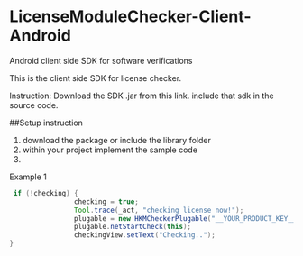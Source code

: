 LicenseModuleChecker-Client-Android
===================================

Android client side SDK for software verifications

This is the client side SDK for license checker. 

Instruction:
Download the SDK .jar from this link.
include that sdk in the source code.

##Setup instruction
1. download the package or include the library folder
2. within your project implement the sample code
3. 

Example 1
```java
 if (!checking) {
                checking = true;
                Tool.trace(_act, "checking license now!");
                plugable = new HKMCheckerPlugable("__YOUR_PRODUCT_KEY__", getActivity());
                plugable.netStartCheck(this);
                checkingView.setText("Checking..");
}
```

